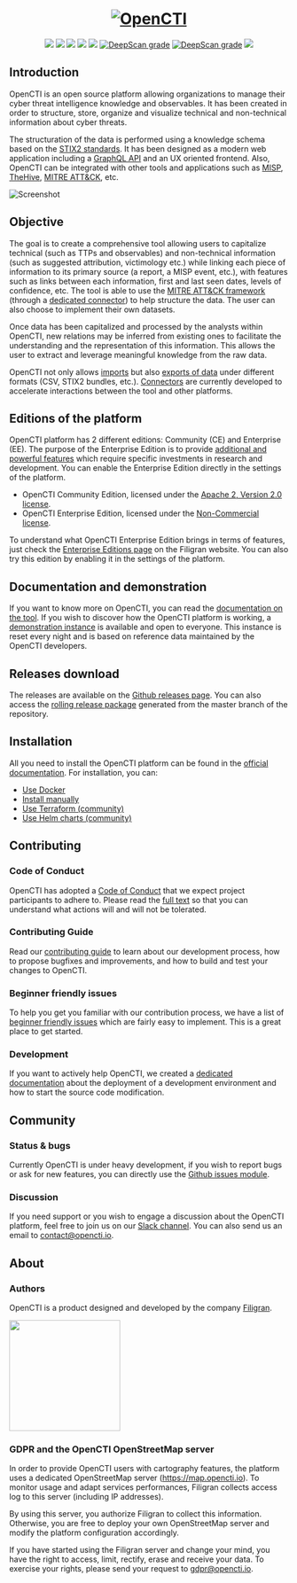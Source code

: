 <h1 align="center">
  <a href="https://www.opencti.io"><img src="https://www.filigran.io/wp-content/uploads/2023/08/opencti_github.png" alt="OpenCTI"></a>
</h1>
<p align="center">
  <a href="https://www.opencti.io" alt="Website"><img src="https://img.shields.io/badge/website-opencti.io-blue.svg" /></a>
  <a href="https://docs.opencti.io" alt="Documentation"><img src="https://img.shields.io/badge/documentation-latest-orange.svg" /></a>
  <a href="https://community.filigran.io" alt="Slack"><img src="https://img.shields.io/badge/slack-3K%2B%20members-4A154B" /></a>
  <a href="https://drone.filigran.io/OpenCTI-Platform/opencti"><img src="https://drone.filigran.io/api/badges/OpenCTI-Platform/opencti/status.svg" /></a>
  <a href="https://codecov.io/gh/OpenCTI-Platform/opencti"><img src="https://codecov.io/gh/OpenCTI-Platform/opencti/graph/badge.svg" /></a>
  <a href="https://deepscan.io/dashboard#view=project&tid=4926&pid=6716&bid=57311"><img src="https://deepscan.io/api/teams/4926/projects/6716/branches/57311/badge/grade.svg" alt="DeepScan grade"></a>
  <a href="https://renovatebot.com"><img src="https://img.shields.io/badge/renovate-enabled-brightgreen.svg" alt="DeepScan grade"></a>
  <a href="https://hub.docker.com/u/opencti" alt="Docker pulls"><img src="https://img.shields.io/docker/pulls/opencti/platform" /></a>
</p>

## Introduction

OpenCTI is an open source platform allowing organizations to manage their cyber threat intelligence knowledge and observables. It has been created in order to structure, store, organize and visualize technical and non-technical information about cyber threats.

The structuration of the data is performed using a knowledge schema based on the [STIX2 standards](https://oasis-open.github.io/cti-documentation/). It has been designed as a modern web application including a [GraphQL API](https://graphql.org) and an UX oriented frontend. Also, OpenCTI can be integrated with other tools and applications such as [MISP](https://github.com/MISP/MISP), [TheHive](https://github.com/TheHive-Project/TheHive), [MITRE ATT&CK](https://github.com/mitre/cti), etc.

![Screenshot](https://www.filigran.io/wp-content/uploads/2022/08/dashboard.png "Screenshot")

## Objective

The goal is to create a comprehensive tool allowing users to capitalize technical (such as TTPs and observables) and non-technical information (such as suggested attribution, victimology etc.) while linking each piece of information to its primary source (a report, a MISP event, etc.), with features such as links between each information, first and last seen dates, levels of confidence, etc. The tool is able to use the [MITRE ATT&CK framework](https://attack.mitre.org) (through a [dedicated connector](https://github.com/OpenCTI-Platform/connectors)) to help structure the data. The user can also choose to implement their own datasets.

Once data has been capitalized and processed by the analysts within OpenCTI, new relations may be inferred from existing ones to facilitate the understanding and the representation of this information. This allows the user to extract and leverage meaningful knowledge from the raw data.

OpenCTI not only allows [imports](https://docs.opencti.io/latest/usage/import-export) but also [exports of data](https://docs.opencti.io/latest/usage/import-export) under different formats (CSV, STIX2 bundles, etc.). [Connectors](https://filigran.notion.site/OpenCTI-Ecosystem-868329e9fb734fca89692b2ed6087e76) are currently developed to accelerate interactions between the tool and other platforms.

## Editions of the platform

OpenCTI platform has 2 different editions: Community (CE) and Enterprise (EE). The purpose of the Enterprise Edition is to provide [additional and powerful features](https://www.filigran.io/en/solutions/offers/enterprise-editions) which require specific investments in research and development. You can enable the Enterprise Edition directly in the settings of the platform.

* OpenCTI Community Edition, licensed under the [Apache 2, Version 2.0 license](LICENSE).
* OpenCTI Enterprise Edition, licensed under the [Non-Commercial license](LICENSE).

To understand what OpenCTI Enterprise Edition brings in terms of features, just check the [Enterprise Editions page](https://www.filigran.io/en/solutions/offers/enterprise-editions) on the Filigran website. You can also try this edition by enabling it in the settings of the platform.

## Documentation and demonstration

If you want to know more on OpenCTI, you can read the [documentation on the tool](https://docs.opencti.io). If you wish to discover how the OpenCTI platform is working, a [demonstration instance](https://demo.opencti.io) is available and open to everyone. This instance is reset every night and is based on reference data maintained by the OpenCTI developers.

## Releases download

The releases are available on the [Github releases page](https://github.com/OpenCTI-Platform/opencti/releases). You can also access the [rolling release package](https://releases.opencti.io) generated from the master branch of the repository.

## Installation

All you need to install the OpenCTI platform can be found in the [official documentation](https://docs.opencti.io). For installation, you can:

* [Use Docker](https://docs.opencti.io/latest/deployment/installation/#using-docker)
* [Install manually](https://docs.opencti.io/latest/deployment/installation/#install-manually)
* [Use Terraform (community)](https://docs.opencti.io/latest/deployment/installation/#terraform)
* [Use Helm charts (community)](https://docs.opencti.io/latest/deployment/installation/#helm-charts)

## Contributing

### Code of Conduct

OpenCTI has adopted a [Code of Conduct](CODE_OF_CONDUCT.md) that we expect project participants to adhere to. Please read the [full text](CODE_OF_CONDUCT.md) so that you can understand what actions will and will not be tolerated.

### Contributing Guide

Read our [contributing guide](CONTRIBUTING.md) to learn about our development process, how to propose bugfixes and improvements, and how to build and test your changes to OpenCTI.

### Beginner friendly issues

To help you get you familiar with our contribution process, we have a list of [beginner friendly issues](https://github.com/OpenCTI-Platform/opencti/labels/beginner%20friendly%20issue) which are fairly easy to implement. This is a great place to get started.

### Development

If you want to actively help OpenCTI, we created a [dedicated documentation](https://docs.opencti.io/latest/development/environment) about the deployment of a development environment and how to start the source code modification.

## Community

### Status & bugs

Currently OpenCTI is under heavy development, if you wish to report bugs or ask for new features, you can directly use the [Github issues module](https://github.com/OpenCTI-Platform/opencti/issues).

### Discussion

If you need support or you wish to engage a discussion about the OpenCTI platform, feel free to join us on our [Slack channel](https://community.filigran.io). You can also send us an email to contact@opencti.io.

## About

### Authors

OpenCTI is a product designed and developed by the company [Filigran](https://www.filigran.io).

<a href="https://www.filigran.io" alt="Filigran"><img src="https://www.filigran.io/wp-content/uploads/2023/08/filigran_text_small.png" width="200" /></a>

### GDPR and the OpenCTI OpenStreetMap server

In order to provide OpenCTI users with cartography features, the platform uses a dedicated OpenStreetMap server (https://map.opencti.io). To monitor usage and adapt services performances, Filigran collects access log to this server (including IP addresses).

By using this server, you authorize Filigran to collect this information. Otherwise, you are free to deploy your own OpenStreetMap server and modify the platform configuration accordingly.

If you have started using the Filigran server and change your mind, you have the right to access, limit, rectify, erase and receive your data. To exercise your rights, please send your request to gdpr@opencti.io.
